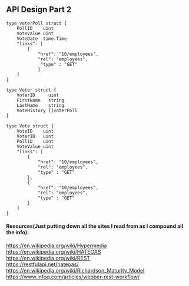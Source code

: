 ## API Design Part 2
```
type voterPoll struct {
	PollID    uint
	VoteValue uint
	VoteDate  time.Time
	"links": [
		{
			"href": "10/employees",
			"rel": "employees",
			 "type" : "GET"
        	}
	]
}

type Voter struct {
	VoterID     uint
	FirstName   string
	LastName    string
	VoteHistory []voterPoll
}
```

```
type Vote struct {
	VoteID    uint
	VoterID   uint
	PollID    uint
	VoteValue uint
	"links": [
        {
            "href": "10/employees",
            "rel": "employees",
            "type" : "GET"
        },
        {
            "href": "10/employees",
            "rel": "employees",
            "type" : "GET"
        }
    ]
}
```




#### Resources(Just putting down all the sites I read from as I compound all the info):
https://en.wikipedia.org/wiki/Hypermedia <br />
https://en.wikipedia.org/wiki/HATEOAS <br />
https://en.wikipedia.org/wiki/REST <br />
https://restfulapi.net/hateoas/ <br />
https://en.wikipedia.org/wiki/Richardson_Maturity_Model <br />
https://www.infoq.com/articles/webber-rest-workflow/ <br />

